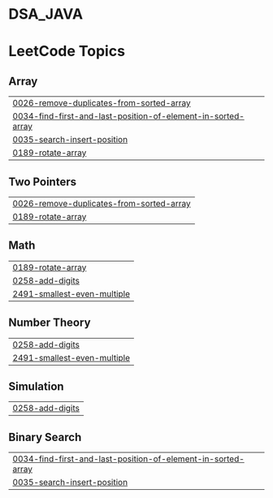 # DSA_JAVA
<!---LeetCode Topics Start-->
# LeetCode Topics
## Array
|  |
| ------- |
| [0026-remove-duplicates-from-sorted-array](https://github.com/Jagadeep-Reddy/DSA_JAVA/tree/master/0026-remove-duplicates-from-sorted-array) |
| [0034-find-first-and-last-position-of-element-in-sorted-array](https://github.com/Jagadeep-Reddy/DSA_JAVA/tree/master/0034-find-first-and-last-position-of-element-in-sorted-array) |
| [0035-search-insert-position](https://github.com/Jagadeep-Reddy/DSA_JAVA/tree/master/0035-search-insert-position) |
| [0189-rotate-array](https://github.com/Jagadeep-Reddy/DSA_JAVA/tree/master/0189-rotate-array) |
## Two Pointers
|  |
| ------- |
| [0026-remove-duplicates-from-sorted-array](https://github.com/Jagadeep-Reddy/DSA_JAVA/tree/master/0026-remove-duplicates-from-sorted-array) |
| [0189-rotate-array](https://github.com/Jagadeep-Reddy/DSA_JAVA/tree/master/0189-rotate-array) |
## Math
|  |
| ------- |
| [0189-rotate-array](https://github.com/Jagadeep-Reddy/DSA_JAVA/tree/master/0189-rotate-array) |
| [0258-add-digits](https://github.com/Jagadeep-Reddy/DSA_JAVA/tree/master/0258-add-digits) |
| [2491-smallest-even-multiple](https://github.com/Jagadeep-Reddy/DSA_JAVA/tree/master/2491-smallest-even-multiple) |
## Number Theory
|  |
| ------- |
| [0258-add-digits](https://github.com/Jagadeep-Reddy/DSA_JAVA/tree/master/0258-add-digits) |
| [2491-smallest-even-multiple](https://github.com/Jagadeep-Reddy/DSA_JAVA/tree/master/2491-smallest-even-multiple) |
## Simulation
|  |
| ------- |
| [0258-add-digits](https://github.com/Jagadeep-Reddy/DSA_JAVA/tree/master/0258-add-digits) |
## Binary Search
|  |
| ------- |
| [0034-find-first-and-last-position-of-element-in-sorted-array](https://github.com/Jagadeep-Reddy/DSA_JAVA/tree/master/0034-find-first-and-last-position-of-element-in-sorted-array) |
| [0035-search-insert-position](https://github.com/Jagadeep-Reddy/DSA_JAVA/tree/master/0035-search-insert-position) |
<!---LeetCode Topics End-->